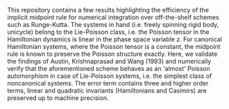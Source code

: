 This repository contains a few results highlighting the efficiency of the implicit midpoint rule for numerical integration over off-the-shelf schemes such as Runge-Kutta. The systems in hand (i.e. freely spinning rigid body, unicycle) belong to the Lie-Poisson class, i.e. the Poisson tensor in the Hamiltonian dynamics is linear in the phase space variable z. For canonical Hamiltonian systems, where the Poisson tensor is a constant, the midpoint rule is known to preserve the Poisson structure exactly. Here, we validate the findings of Austin, Krishnaprasad and Wang (1993) and numerically verify that the aforementioned scheme behaves as an 'almost' Poisson automorphism in case of Lie-Poisson systems, i.e. the simplest class of noncanonical systems. The error term contains three and higher order terms, linear and quadratic invariants (Hamiltonians and Casimirs) are preserved up to machine precision. 
